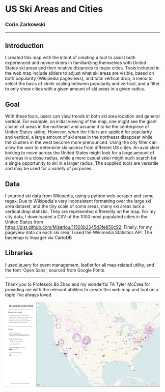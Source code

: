 # US Ski Areas and Cities

### Corin Zarkowski

---

## Introduction

I created this map with the intent of creating a tool to assist both experienced and novice skiers in familiarizing themselves with United States ski areas and their relative distances to major cities. Tools included in the web map include sliders to adjust what ski areas are visible, based on both popularity (Wikipedia pageviews), and total vertical drop, a menu to select the basis of circle scaling between popularity and vertical, and a filter to only show cities with a given amount of ski areas in a given radius.

## Goal

With these tools, users can view trends in both ski area location and general vertical. For example, on initial viewing of the map, one might see the giant cluster of areas in the northeast and assume it to be the centerpiece of United States skiing. However, when the filters are applied for popularity and vertical, a large amount of ski areas in the northeast disappear while the clusters in the west become more prenounced. Using the city filter can allow the user to determine ski access from different US cities. An avid skier looking to move across the United States might look for a large amount of ski areas in a close radius, while a more casual skier might such search for a single opportunity to ski in a larger radius. The supplied tools are versatile and may be used for a variety of purposes.

## Data

I sourced ski data from Wikipedia, using a python web-scraper and some regex. Due to Wikipedia's very inconsistent formatting over the large ski area dataset, and the tiny scale of some areas, many ski areas lack a vertical drop statistic. They are represented differently on the map. For my city data, I downloaded a CSV of the 1000 most populated cities in the United States from https://gist.github.com/Miserlou/11500b2345d3fe850c92. Finally, for my pageview data on each ski area, I used the Wikimedia Statistics API.
The basemap is Voyager via CartoDB

## Libraries

I used jquery for event management, leaflet for all map-related utility, and the font 'Open Sans', sourced from Google Fonts.

---

Thank you to Professor Bo Zhao and my wonderful TA Tyler McCrea for providing me with the relevant abilities to create this web map and tool on a topic I've always loved.


![Preview](assets/preview.PNG)
